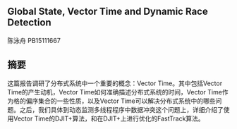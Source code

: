 ## Global State, Vector Time and Dynamic Race Detection
陈泳舟 PB15111667

## 摘要

这篇报告调研了分布式系统中一个重要的概念：Vector Time。其中包括Vector Time的产生动机，Vector Time如何准确描述分布式系统的时间，Vector Time作为格的偏序集合的一些性质，以及Vector Time可以解决分布式系统中的哪些问题。之后，我们具体到动态监测多线程程序中数据冲突这个问题上，详细介绍了使用Vector Time的DJIT+算法，和在DJIT+上进行优化的FastTrack算法。
